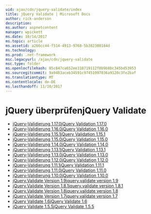 ```yaml
---
uid: ajax/cdn/jquery-validate/index
title: jQuery Validate | Microsoft Docs
author: rick-anderson
description: 
ms.author: aspnetcontent
manager: wpickett
ms.date: 10/14/2017
ms.topic: article
ms.assetid: a266cc44-f514-4913-9768-5b382380184d
ms.technology: 
ms.prod: .net-framework
msc.legacyurl: /ajax/cdn/jquery-validate
msc.type: folder
ms.openlocfilehash: 85c847ca652ee318719112f0b9b8bc345bd53953
ms.sourcegitcommit: 9a9483aceb34591c97451997036a9120c3fe2baf
ms.translationtype: MT
ms.contentlocale: de-DE
ms.lasthandoff: 11/10/2017
---
```

<a name="jquery-validate"></a><span data-ttu-id="2b812-102">jQuery überprüfen</span><span class="sxs-lookup"><span data-stu-id="2b812-102">jQuery Validate</span></span>
====================
- [<span data-ttu-id="2b812-103">jQuery-Validierung 1.17.0</span><span class="sxs-lookup"><span data-stu-id="2b812-103">jQuery Validation 1.17.0</span></span>](cdnjqueryvalidate1170.md)
- [<span data-ttu-id="2b812-104">jQuery-Validierung 1.16.0</span><span class="sxs-lookup"><span data-stu-id="2b812-104">jQuery Validation 1.16.0</span></span>](cdnjqueryvalidate1160.md)
- [<span data-ttu-id="2b812-105">jQuery-Validierung 1.15.1</span><span class="sxs-lookup"><span data-stu-id="2b812-105">jQuery Validation 1.15.1</span></span>](cdnjqueryvalidate1151.md)
- [<span data-ttu-id="2b812-106">jQuery-Validierung 1.15.0</span><span class="sxs-lookup"><span data-stu-id="2b812-106">jQuery Validation 1.15.0</span></span>](cdnjqueryvalidate1150.md)
- [<span data-ttu-id="2b812-107">jQuery-Validierung 1.14.0</span><span class="sxs-lookup"><span data-stu-id="2b812-107">jQuery Validation 1.14.0</span></span>](cdnjqueryvalidate1140.md)
- [<span data-ttu-id="2b812-108">jQuery-Validierung 1.13.1</span><span class="sxs-lookup"><span data-stu-id="2b812-108">jQuery Validation 1.13.1</span></span>](cdnjqueryvalidate1131.md)
- [<span data-ttu-id="2b812-109">jQuery-Validierung 1.13.0</span><span class="sxs-lookup"><span data-stu-id="2b812-109">jQuery Validation 1.13.0</span></span>](cdnjqueryvalidate1130.md)
- [<span data-ttu-id="2b812-110">jQuery-Validierung 1.12.0</span><span class="sxs-lookup"><span data-stu-id="2b812-110">jQuery Validation 1.12.0</span></span>](cdnjqueryvalidate1120.md)
- [<span data-ttu-id="2b812-111">jQuery-Validierung 1.11.1</span><span class="sxs-lookup"><span data-stu-id="2b812-111">jQuery Validation 1.11.1</span></span>](cdnjqueryvalidate1111.md)
- [<span data-ttu-id="2b812-112">jQuery-Validierung 1.11.0</span><span class="sxs-lookup"><span data-stu-id="2b812-112">jQuery Validation 1.11.0</span></span>](cdnjqueryvalidate111.md)
- [<span data-ttu-id="2b812-113">jQuery-Validierung 1.10.0</span><span class="sxs-lookup"><span data-stu-id="2b812-113">jQuery Validation 1.10.0</span></span>](cdnjqueryvalidate110.md)
- [<span data-ttu-id="2b812-114">jQuery.Validate Version 1.9</span><span class="sxs-lookup"><span data-stu-id="2b812-114">jquery.validate version 1.9</span></span>](cdnjqueryvalidate19.md)
- [<span data-ttu-id="2b812-115">jQuery.Validate Version 1.8.1</span><span class="sxs-lookup"><span data-stu-id="2b812-115">jquery.validate version 1.8.1</span></span>](cdnjqueryvalidate181.md)
- [<span data-ttu-id="2b812-116">jQuery.Validate Version 1.8</span><span class="sxs-lookup"><span data-stu-id="2b812-116">jquery.validate version 1.8</span></span>](cdnjqueryvalidate18.md)
- [<span data-ttu-id="2b812-117">jQuery.Validate Version 1.7</span><span class="sxs-lookup"><span data-stu-id="2b812-117">jquery.validate version 1.7</span></span>](cdnjqueryvalidate17.md)
- [<span data-ttu-id="2b812-118">jQuery Validate 1.6</span><span class="sxs-lookup"><span data-stu-id="2b812-118">jQuery Validate 1.6</span></span>](cdnjqueryvalidate16.md)
- [<span data-ttu-id="2b812-119">jQuery Validate 1.5.5</span><span class="sxs-lookup"><span data-stu-id="2b812-119">jQuery Validate 1.5.5</span></span>](cdnjqueryvalidate155.md)
